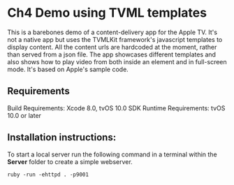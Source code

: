 # Ch4 Demo using TVML templates

This is a barebones demo of a content-delivery app for the Apple TV. It's not a native app but uses the TVMLKit framework's javascript templates to display content. All the content urls are hardcoded at the moment, rather than served from a json file. The app showcases different templates and also shows how to play video from both inside an element and in full-screen mode. It's based on Apple's sample code.

## Requirements
Build Requirements: Xcode 8.0, tvOS 10.0 SDK
Runtime Requirements: tvOS 10.0 or later

## Installation instructions:
To start a local server run the following command in a terminal within the **Server** folder to create a simple webserver.

```
ruby -run -ehttpd . -p9001
```
